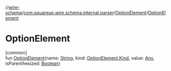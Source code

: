 //[wire-schema](../../../index.md)/[com.squareup.wire.schema.internal.parser](../index.md)/[OptionElement](index.md)/[OptionElement](-option-element.md)

# OptionElement

[common]\
fun [OptionElement](-option-element.md)(name: [String](https://kotlinlang.org/api/latest/jvm/stdlib/kotlin/-string/index.html), kind: [OptionElement.Kind](-kind/index.md), value: [Any](https://kotlinlang.org/api/latest/jvm/stdlib/kotlin/-any/index.html), isParenthesized: [Boolean](https://kotlinlang.org/api/latest/jvm/stdlib/kotlin/-boolean/index.html))
